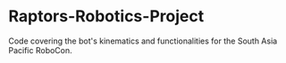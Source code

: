 # Raptors-Robotics-Project
Code covering the bot's kinematics and functionalities for the South Asia Pacific RoboCon.

